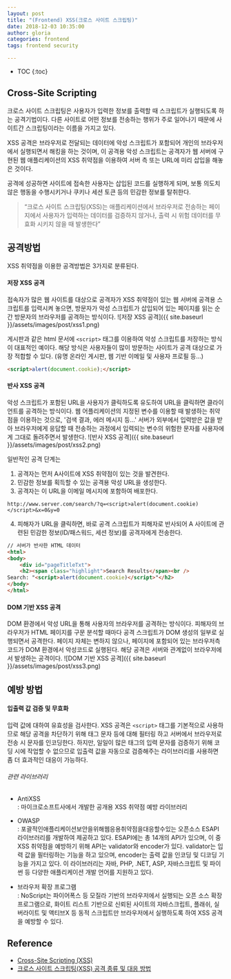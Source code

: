 ```yaml
---
layout: post
title: "(Frontend) XSS(크로스 사이트 스크립팅)"
date: 2018-12-03 10:35:00
author: gloria
categories: frontend
tags: frontend security

---
```


* TOC
{:toc}


## Cross-Site Scripting
크로스 사이트 스크립팅은 사용자가 입력한 정보를 출력할 때 스크립트가 실행되도록 하는 공격기법이다. 다른 사이트로 어떤 정보를 전송하는 행위가 주로 일어나기 때문에 사이트간 스크립팅이라는 이름을 가지고 있다.   

XSS 공격은 브라우저로 전달되는 데이터에 악성 스크립트가 포함되어 개인의 브라우저에서 실행되면서 해킹을 하는 것이며, 이 공격용 악성 스크립트는 공격자가 웹 서버에 구현된 웹 애플리케이션의 XSS 취약점을 이용하여 서버 측 또는 URL에 미리 삽입을 해놓은 것이다.

공격에 성공하면 사이트에 접속한 사용자는 삽입된 코드를 실행하게 되며, 보통 의도치 않은 행동을 수행시키거나 쿠키나 세션 토큰 등의 민감한 정보를 탈취한다.

> “크로스 사이트 스크립팅(XSS)는 애플리케이션에서 브라우저로 전송하는 페이지에서 사용자가 입력하는 데이터를 검증하지 않거나, 출력 시 위험 데이터를 무효화 시키지 않을 때 발생한다”


## 공격방법
XSS 취약점을 이용한 공격방법은 3가지로 분류된다.

#### 저장 XSS 공격
접속자가 많은 웹 사이트를 대상으로 공격자가 XSS 취약점이 있는 웹 서버에 공격용 스크립트를 입력시켜 놓으면, 방문자가 악성 스크립트가 삽입되어 있는 페이지를 읽는 순간 방문자의 브라우저를 공격하는 방식이다.
![저장 XSS 공격]({{ site.baseurl }}/assets/images/post/xss1.png)

게시판과 같은 html 문서에 `<script>` 태그를 이용하여 악성 스크립트를 저장하는 방식이 대표적인 예이다. 해당 방식은 사용자들이 많이 방문하는 사이트가 공격 대상으로 가장 적합할 수 있다. (유명 온라인 게시판, 웹 기반 이메일 및 사용자 프로필 등...) 
```html
<script>alert(document.cookie);</script>
```


#### 반사 XSS 공격
악성 스크립트가 포함된 URL을 사용자가 클릭하도록 유도하여 URL을 클릭하면 클라이언트를 공격하는 방식이다. 
웹 어플리케이션의 지정된 변수를 이용할 때 발생하는 취약점을 이용하는 것으로, '검색 결과, 에러 메시지 등...' 서버가 외부에서 입력받은 값을 받아 브라우저에게 응답할 때 전송하는 과정에서 입력되는 변수의 위험한 문자를 사용자에게 그대로 돌려주면서 발생한다.
![반사 XSS 공격]({{ site.baseurl }}/assets/images/post/xss2.png)

일반적인 공격 단계는 
1. 공격자는 먼저 A사이트에 XSS 취약점이 있는 것을 발견한다.
2. 민감한 정보를 획득할 수 있는 공격용 악성 URL을 생성한다.
3. 공격자는 이 URL을 이메일 메시지에 포함하여 배포한다.
```
http://www.server.com/search/?q=<script>alert(document.cookie)</script>&x=0&y=0
```

4. 피해자가 URL을 클릭하면, 바로 공격 스크립트가 피해자로 반사되어 A 사이트에 관련된
민감한 정보(ID/패스워드, 세션 정보)를 공격자에게 전송한다.
```html
// 서버가 반사한 HTML 데이터
<html>
<body>
	<div id="pageTitleTxt">
	<h2><span class="highlight">Search Results</span><br />
Search: "<script>alert(document.cookie)</script>"</h2>
</body>
</html>
```


#### DOM 기반 XSS 공격
DOM 환경에서 악성 URL을 통해 사용자의 브라우저를 공격하는 방식이다.
피해자의 브라우저가 HTML 페이지를 구문 분석할 때마다 공격 스크립트가 DOM 생성의 일부로 실행되면서 공격한다. 페이지 자체는 변하지 않으나, 페이지에 포함되어 있는 브라우저측 코드가 DOM 환경에서 악성코드로 실행된다.
해당 공격은 서버와 관계없이 브라우저에서 발생하는 공격이다. 
![DOM 기반 XSS 공격]({{ site.baseurl }}/assets/images/post/xss3.png)



## 예방 방법
#### 입출력 값 검증 및 무효화
입력 값에 대하여 유효성을 검사한다. XSS 공격은 `<script>` 태그를 기본적으로 사용하므로 해당 공격을 차단하기 위해 태그 문자 등에 대해 필터링 하고 서버에서 브라우저로 전송 시 문자를 인코딩한다. 
하지만, 일일이 많은 태그의 입력 문자를 검증하기 위해 코딩 시에 작업할 수 없으므로 입출력 값을 자동으로 검증해주는 라이브러리를 사용하면 좀 더 효과적인 대응이 가능하다.

###### 관련 라이브러리
- AntiXSS      
:  마이크로소프트사에서 개발한 공개용 XSS 취약점 예방 라이브러리

- OWASP       
: 포괄적인애플리케이션보안을위해웹응용취약점을대응할수있는 오픈소스 ESAPI 라이브러리를 개발하여 제공하고 있다. ESAPI에는 총 14개의 API가 있으며, 이 중 XSS 취약점을 예방하기 위해 API는 validator와 encoder가 있다. validator는 입력 값을 필터링하는 기능을 하고 있으며, encoder는 출력 값을 인코딩 및 디코딩 기능을 가지고 있다.
이 라이브러리는 자바, PHP, .NET, ASP, 자바스크립트 및 파이썬 등 다양한 애플리케이션 개발 언어를 지원하고 있다.

- 브라우저 확장 프로그램     
: NoScript는 파이어폭스 등 모질라 기반의 브라우저에서 실행되는 오픈 소스 확장 프로그램으로, 화이트 리스트 기반으로 신뢰된 사이트의 자바스크립트, 플래쉬, 실버라이트 및 액티브X 등 동적 스크립트만 브라우저에서 실행하도록 하여 XSS 공격을 예방할 수 있다.



## Reference
- [Cross-Site Scripting (XSS)](https://opentutorials.org/course/692/3961)
- [크로스 사이트 스크립팅(XSS) 공격 종류 및 대응 방법](http://www.kisa.or.kr/uploadfile/201312/201312161355109566.pdf)
